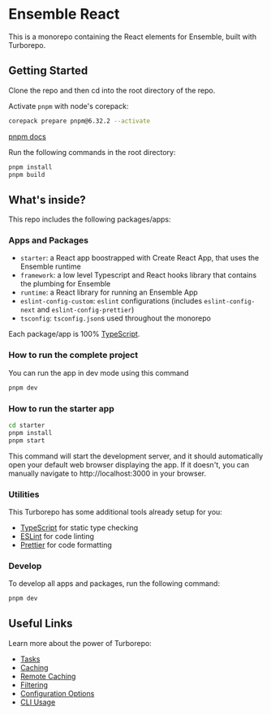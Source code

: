 # Ensemble React

This is a monorepo containing the React elements for Ensemble, built with Turborepo.

## Getting Started

Clone the repo and then cd into the root directory of the repo.

Activate `pnpm` with node's corepack:

```sh
corepack prepare pnpm@6.32.2 --activate
```

[pnpm docs](https://pnpm.io/installation#using-corepack)

Run the following commands in the root directory:

```sh
pnpm install
pnpm build
```

## What's inside?

This repo includes the following packages/apps:

### Apps and Packages

- `starter`: a React app boostrapped with Create React App, that uses the Ensemble runtime
- `framework`: a low level Typescript and React hooks library that contains the plumbing for Ensemble
- `runtime`: a React library for running an Ensemble App
- `eslint-config-custom`: `eslint` configurations (includes `eslint-config-next` and `eslint-config-prettier`)
- `tsconfig`: `tsconfig.json`s used throughout the monorepo

Each package/app is 100% [TypeScript](https://www.typescriptlang.org/).

### How to run the complete project
You can run the app in dev mode using this command
```sh
pnpm dev
```

### How to run the starter app

```sh
cd starter
pnpm install
pnpm start
```

This command will start the development server, and it should automatically open your default web browser displaying the app. If it doesn't, you can manually navigate to http://localhost:3000 in your browser.

### Utilities

This Turborepo has some additional tools already setup for you:

- [TypeScript](https://www.typescriptlang.org/) for static type checking
- [ESLint](https://eslint.org/) for code linting
- [Prettier](https://prettier.io) for code formatting

### Develop

To develop all apps and packages, run the following command:

```sh
pnpm dev
```

## Useful Links

Learn more about the power of Turborepo:

- [Tasks](https://turbo.build/repo/docs/core-concepts/monorepos/running-tasks)
- [Caching](https://turbo.build/repo/docs/core-concepts/caching)
- [Remote Caching](https://turbo.build/repo/docs/core-concepts/remote-caching)
- [Filtering](https://turbo.build/repo/docs/core-concepts/monorepos/filtering)
- [Configuration Options](https://turbo.build/repo/docs/reference/configuration)
- [CLI Usage](https://turbo.build/repo/docs/reference/command-line-reference)
